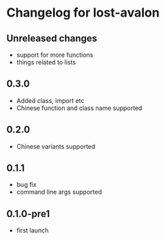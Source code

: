 # Changelog for lost-avalon

## Unreleased changes

- support for more functions
- things related to lists

## 0.3.0

- Added class, import etc
- Chinese function and class name supported

## 0.2.0

- Chinese variants supported

## 0.1.1

- bug fix
- command line args supported

## 0.1.0-pre1

- first launch
